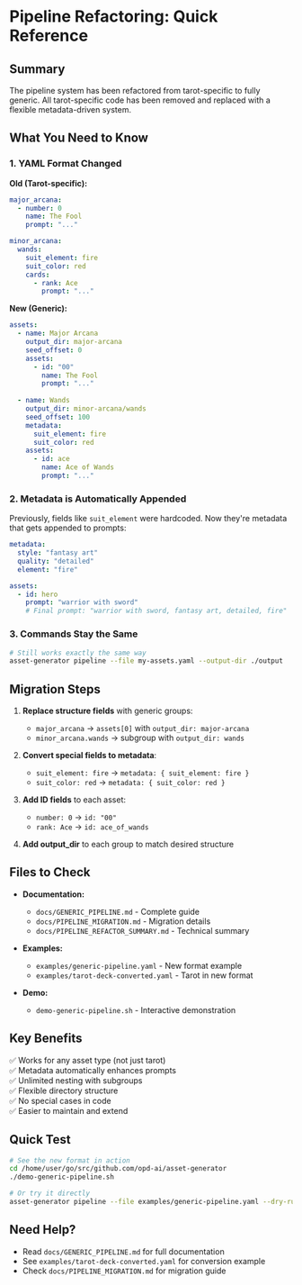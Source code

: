 # Pipeline Refactoring: Quick Reference

## Summary

The pipeline system has been refactored from tarot-specific to fully generic. All tarot-specific code has been removed and replaced with a flexible metadata-driven system.

## What You Need to Know

### 1. YAML Format Changed

**Old (Tarot-specific):**
```yaml
major_arcana:
  - number: 0
    name: The Fool
    prompt: "..."

minor_arcana:
  wands:
    suit_element: fire
    suit_color: red
    cards:
      - rank: Ace
        prompt: "..."
```

**New (Generic):**
```yaml
assets:
  - name: Major Arcana
    output_dir: major-arcana
    seed_offset: 0
    assets:
      - id: "00"
        name: The Fool
        prompt: "..."
  
  - name: Wands
    output_dir: minor-arcana/wands
    seed_offset: 100
    metadata:
      suit_element: fire
      suit_color: red
    assets:
      - id: ace
        name: Ace of Wands
        prompt: "..."
```

### 2. Metadata is Automatically Appended

Previously, fields like `suit_element` were hardcoded. Now they're metadata that gets appended to prompts:

```yaml
metadata:
  style: "fantasy art"
  quality: "detailed"
  element: "fire"

assets:
  - id: hero
    prompt: "warrior with sword"
    # Final prompt: "warrior with sword, fantasy art, detailed, fire"
```

### 3. Commands Stay the Same

```bash
# Still works exactly the same way
asset-generator pipeline --file my-assets.yaml --output-dir ./output
```

## Migration Steps

1. **Replace structure fields** with generic groups:
   - `major_arcana` → `assets[0]` with `output_dir: major-arcana`
   - `minor_arcana.wands` → subgroup with `output_dir: wands`

2. **Convert special fields to metadata**:
   - `suit_element: fire` → `metadata: { suit_element: fire }`
   - `suit_color: red` → `metadata: { suit_color: red }`

3. **Add ID fields** to each asset:
   - `number: 0` → `id: "00"`
   - `rank: Ace` → `id: ace_of_wands`

4. **Add output_dir** to each group to match desired structure

## Files to Check

- **Documentation:**
  - `docs/GENERIC_PIPELINE.md` - Complete guide
  - `docs/PIPELINE_MIGRATION.md` - Migration details
  - `docs/PIPELINE_REFACTOR_SUMMARY.md` - Technical summary

- **Examples:**
  - `examples/generic-pipeline.yaml` - New format example
  - `examples/tarot-deck-converted.yaml` - Tarot in new format

- **Demo:**
  - `demo-generic-pipeline.sh` - Interactive demonstration

## Key Benefits

✅ Works for any asset type (not just tarot)  
✅ Metadata automatically enhances prompts  
✅ Unlimited nesting with subgroups  
✅ Flexible directory structure  
✅ No special cases in code  
✅ Easier to maintain and extend  

## Quick Test

```bash
# See the new format in action
cd /home/user/go/src/github.com/opd-ai/asset-generator
./demo-generic-pipeline.sh

# Or try it directly
asset-generator pipeline --file examples/generic-pipeline.yaml --dry-run -v
```

## Need Help?

- Read `docs/GENERIC_PIPELINE.md` for full documentation
- See `examples/tarot-deck-converted.yaml` for conversion example
- Check `docs/PIPELINE_MIGRATION.md` for migration guide
